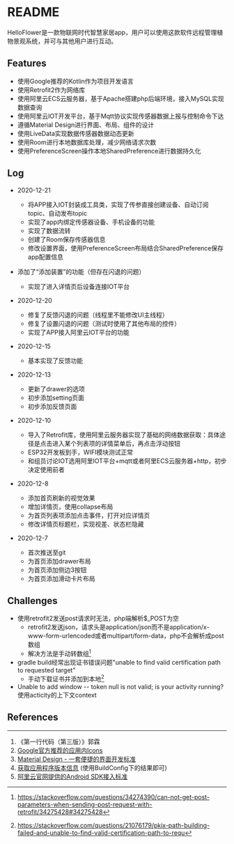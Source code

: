# README

HelloFlower是一款物联网时代智慧家居app，用户可以使用这款软件远程管理植物景观系统，并可与其他用户进行互动。

## Features

* 使用Google推荐的Kotlin作为项目开发语言
* 使用Retrofit2作为网络库
* 使用阿里云ECS云服务器，基于Apache搭建php后端环境，接入MySQL实现数据查询
* 使用阿里云IOT开发平台，基于Mqtt协议实现传感器数据上报与控制命令下达
* 遵循Material Design进行界面、布局、组件的设计
* 使用LiveData实现数据传感器数据动态更新
* 使用Room进行本地数据库处理，减少网络请求次数
* 使用PreferenceScreen操作本地SharedPreference进行数据持久化

## Log

* 2020-12-21
  * 将APP接入IOT封装成工具类，实现了传参直接创建设备、自动订阅topic、自动发布topic
  * 实现了app内绑定传感器设备、手机设备的功能
  * 实现了数据流转
  * 创建了Room保存传感器信息
  * 修改设置界面，使用PreferenceScreen布局结合SharedPreference保存app配置信息
* 添加了“添加装置”的功能（但存在闪退的问题）
  * 实现了进入详情页后设备连接IOT平台
  
* 2020-12-20
  * 修复了反馈闪退的问题（线程里不能修改UI主线程）
  * 修复了设置闪退的问题（测试时使用了其他布局的控件）
  * 实现了APP接入阿里云IOT平台的功能

* 2020-12-15
  * 基本实现了反馈功能

* 2020-12-13
  * 更新了drawer的选项
  * 初步添加setting页面
  * 初步添加反馈页面
* 2020-12-10
  * 导入了Retrofit库，使用阿里云服务器实现了基础的网络数据获取：具体途径是点击进入某个列表项的详情菜单后，再点击浮动按钮
  * ESP32开发板到手，WIFI模块测试正常
  * 和组员讨论IOT选用阿里IOT平台+mqtt或者阿里ECS云服务器+http，初步决定使用前者
* 2020-12-8
  * 添加首页刷新的视觉效果
  * 增加详情页，使用collapse布局
  * 为首页列表项添加点击事件，打开对应详情页 
  * 修改详情页标题栏，实现视差、状态栏隐藏
* 2020-12-7
  * 首次推送至git
  * 为首页添加drawer布局
  * 为首页添加侧边3按钮
  * 为首页添加滑动卡片布局

## Challenges

* 使用retrofit2发送post请求时无法，php端解析$_POST为空
  * retrofit2发送json，请求头是application/json而不是application/x-www-form-urlencoded或者multipart/form-data，php不会解析成post数组
  * 解决方法是手动转数组[^1]
* gradle build经常出现证书错误问题"unable to find valid certification path to requested target"
  * 手动下载证书并添加到本地[^2]
* Unable to add window -- token null is not valid; is your activity running? 使用acticity的上下文context

## References

[^1]: https://stackoverflow.com/questions/34274390/can-not-get-post-parameters-when-sending-post-request-with-retrofit/34275428#34275428

[^2]: https://stackoverflow.com/questions/21076179/pkix-path-building-failed-and-unable-to-find-valid-certification-path-to-requ



---

1. 《第一行代码（第三版）》郭霖
2. [Google官方推荐的应用内Icons](https://material.io/resources/icons/)
3. [Material Design - 一套便捷的界面开发标准](https://material.io/components)
4. [获取应用程序版本信息](https://blog.csdn.net/true_maitian/article/details/74963867?utm_medium=distribute.pc_relevant.none-task-blog-BlogCommendFromMachineLearnPai2-2.control&depth_1-utm_source=distribute.pc_relevant.none-task-blog-BlogCommendFromMachineLearnPai2-2.control) (使用BuildConfig下的结果即可)
5. [阿里云官网提供的Android SDK接入标准](https://help.aliyun.com/document_detail/146630.html?spm=a2c4g.11186623.2.29.4ffc7c80rLjicv#task-2362441)

